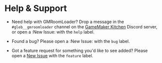 # Help & Support

* Need help with GMRoomLoader? Drop a message in the `#gleb__gmroomloader` channel on the [GameMaker Kitchen](https://discord.gg/gamemakerkitchen) Discord server, or open a :New Issue: with the `help` label.

* Found a bug? Please open a :New Issue: with the `bug` label.

* Got a feature request for something you'd like to see added? Please open a [New Issue](https://github.com/glebtsereteli/GMRoomLoader/issues/new) with the `feature` label.
